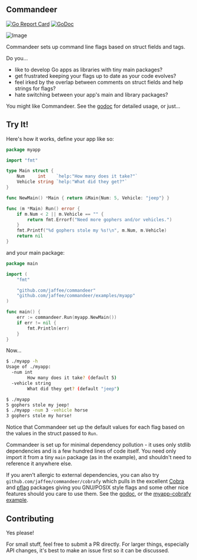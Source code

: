 ## Commandeer
[![Go Report Card](https://goreportcard.com/badge/github.com/jaffee/commandeer)](https://goreportcard.com/report/github.com/jaffee/commandeer)
[![GoDoc](https://godoc.org/github.com/jaffee/commandeer?status.svg)](https://godoc.org/github.com/jaffee/commandeer)

![Image](https://i.imgur.com/y6GmOGE.png)

Commandeer sets up command line flags based on struct fields and tags.

Do you...
 * like to develop Go apps as libraries with tiny main packages?
 * get frustrated keeping your flags up to date as your code evolves?
 * feel irked by the overlap between comments on struct fields and help strings for flags?
 * hate switching between your app's main and library packages?

You might like Commandeer. See the [godoc](https://godoc.org/github.com/jaffee/commandeer) for detailed usage, or just...

## Try It!
Here's how it works, define your app like so:
```go
package myapp

import "fmt"

type Main struct {
	Num     int    `help:"How many does it take?"`
	Vehicle string `help:"What did they get?"`
}

func NewMain() *Main { return &Main{Num: 5, Vehicle: "jeep"} }

func (m *Main) Run() error {
	if m.Num < 2 || m.Vehicle == "" {
		return fmt.Errorf("Need more gophers and/or vehicles.")
	}
	fmt.Printf("%d gophers stole my %s!\n", m.Num, m.Vehicle)
	return nil
}
```

and your main package:
```go
package main

import (
	"fmt"

	"github.com/jaffee/commandeer"
	"github.com/jaffee/commandeer/examples/myapp"
)

func main() {
	err := commandeer.Run(myapp.NewMain())
	if err != nil {
		fmt.Println(err)
	}
}
```

Now...
```bash
$ ./myapp -h
Usage of ./myapp:
  -num int
    	How many does it take? (default 5)
  -vehicle string
    	What did they get? (default "jeep")

$ ./myapp
5 gophers stole my jeep!
$ ./myapp -num 3 -vehicle horse
3 gophers stole my horse!
```

Notice that Commandeer set up the default values for each flag based on the
values in the struct passed to `Run`.

Commandeer is set up for minimal dependency pollution - it uses only stdlib
dependencies and is a few hundred lines of code itself. You need only import it
from a tiny `main` package (as in the example), and shouldn't need to reference
it anywhere else.

If you aren't allergic to external dependencies, you can also try
`github.com/jaffee/commandeer/cobrafy` which pulls in the excellent [Cobra](https://github.com/spf13/cobra) and
[pflag](https://github.com/spf13/pflag) packages giving you GNU/POSIX style flags and some other nice features
should you care to use them. See the [godoc](https://godoc.org/github.com/jaffee/commandeer/cobrafy), or the [myapp-cobrafy example](https://github.com/jaffee/commandeer/blob/master/examples/myapp/cmd/myapp-cobrafy/main.go).

## Contributing
Yes please!

For small stuff, feel free to submit a PR directly. For larger things,
especially API changes, it's best to make an issue first so it can be discussed.

